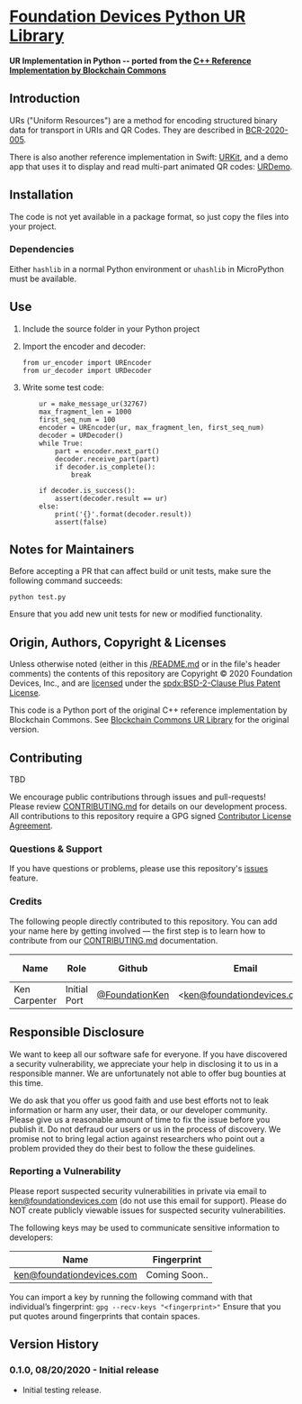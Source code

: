 # [Foundation Devices Python UR Library](https://github.com/Foundation-Devices/foundation-ur-py)

**UR Implementation in Python -- ported from the [C++ Reference Implementation by Blockchain Commons](https://github.com/BlockchainCommons/bc-ur)**

## Introduction

URs ("Uniform Resources") are a method for encoding structured binary data for transport in URIs and QR Codes. They are described in [BCR-2020-005](https://github.com/BlockchainCommons/Research/blob/master/papers/bcr-2020-005-ur.md).

There is also another reference implementation in Swift: [URKit](https://github.com/blockchaincommons/URKit), and a demo app that uses it to display and read multi-part animated QR codes: [URDemo](https://github.com/blockchaincommons/URDemo).

## Installation

The code is not yet available in a package format, so just copy the files into your project.

### Dependencies

Either `hashlib` in a normal Python environment or `uhashlib` in MicroPython must be available.

## Use

1. Include the source folder in your Python project

2. Import the encoder and decoder:
    ```
    from ur_encoder import UREncoder
    from ur_decoder import URDecoder
    ```

3. Write some test code:

    ```
        ur = make_message_ur(32767)
        max_fragment_len = 1000
        first_seq_num = 100
        encoder = UREncoder(ur, max_fragment_len, first_seq_num)
        decoder = URDecoder()
        while True:
            part = encoder.next_part()
            decoder.receive_part(part)
            if decoder.is_complete():
                break

        if decoder.is_success():
            assert(decoder.result == ur)
        else:
            print('{}'.format(decoder.result))
            assert(false)
    ```

## Notes for Maintainers

Before accepting a PR that can affect build or unit tests, make sure the following command succeeds:

```
python test.py
```

Ensure that you add new unit tests for new or modified functionality.

## Origin, Authors, Copyright & Licenses

Unless otherwise noted (either in this [/README.md](./README.md) or in the file's header comments) the contents of this repository are Copyright © 2020 Foundation Devices, Inc., and are [licensed](./LICENSE) under the [spdx:BSD-2-Clause Plus Patent License](https://spdx.org/licenses/BSD-2-Clause-Patent.html).

This code is a Python port of the original C++ reference implementation by Blockchain Commons.  See
[Blockchain Commons UR Library](https://github.com/BlockchainCommons/bc-ur) for the original version.

## Contributing

TBD

We encourage public contributions through issues and pull-requests! Please review [CONTRIBUTING.md](./CONTRIBUTING.md) for details on our development process. All contributions to this repository require a GPG signed [Contributor License Agreement](./CLA.md).

### Questions & Support

If you have questions or problems, please use this repository's [issues](./issues) feature.

### Credits

The following people directly contributed to this repository. You can add your name here by getting involved — the first step is to learn how to contribute from our [CONTRIBUTING.md](./CONTRIBUTING.md) documentation.

| Name          | Role         | Github                                             | Email                         | GPG Fingerprint |
| ------------- | ------------ | -------------------------------------------------- | ----------------------------- | --------------- |
| Ken Carpenter | Initial Port | [@FoundationKen](https://github.com/FoundationKen) | \<ken@foundationdevices.com\> | TBD             |

## Responsible Disclosure

We want to keep all our software safe for everyone. If you have discovered a security vulnerability, we appreciate your help in disclosing it to us in a responsible manner. We are unfortunately not able to offer bug bounties at this time.

We do ask that you offer us good faith and use best efforts not to leak information or harm any user, their data, or our developer community. Please give us a reasonable amount of time to fix the issue before you publish it. Do not defraud our users or us in the process of discovery. We promise not to bring legal action against researchers who point out a problem provided they do their best to follow the these guidelines.

### Reporting a Vulnerability

Please report suspected security vulnerabilities in private via email to ken@foundationdevices.com (do not use this email for support). Please do NOT create publicly viewable issues for suspected security vulnerabilities.

The following keys may be used to communicate sensitive information to developers:

| Name                      | Fingerprint   |
| ------------------------- | ------------- |
| ken@foundationdevices.com | Coming Soon.. |

You can import a key by running the following command with that individual’s fingerprint: `gpg --recv-keys "<fingerprint>"` Ensure that you put quotes around fingerprints that contain spaces.

## Version History

### 0.1.0, 08/20/2020 - Initial release

* Initial testing release.
